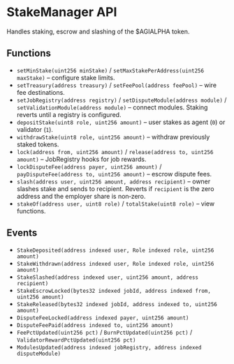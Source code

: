 # StakeManager API

Handles staking, escrow and slashing of the $AGIALPHA token.

## Functions
- `setMinStake(uint256 minStake)` / `setMaxStakePerAddress(uint256 maxStake)` – configure stake limits.
- `setTreasury(address treasury)` / `setFeePool(address feePool)` – wire fee destinations.
- `setJobRegistry(address registry)` / `setDisputeModule(address module)` / `setValidationModule(address module)` – connect modules. Staking reverts until a registry is configured.
- `depositStake(uint8 role, uint256 amount)` – user stakes as agent (`0`) or validator (`1`).
- `withdrawStake(uint8 role, uint256 amount)` – withdraw previously staked tokens.
- `lock(address from, uint256 amount)` / `release(address to, uint256 amount)` – JobRegistry hooks for job rewards.
- `lockDisputeFee(address payer, uint256 amount)` / `payDisputeFee(address to, uint256 amount)` – escrow dispute fees.
- `slash(address user, uint256 amount, address recipient)` – owner slashes stake and sends to recipient. Reverts if `recipient` is the zero address and the employer share is non‑zero.
- `stakeOf(address user, uint8 role)` / `totalStake(uint8 role)` – view functions.

## Events
- `StakeDeposited(address indexed user, Role indexed role, uint256 amount)`
- `StakeWithdrawn(address indexed user, Role indexed role, uint256 amount)`
- `StakeSlashed(address indexed user, uint256 amount, address recipient)`
- `StakeEscrowLocked(bytes32 indexed jobId, address indexed from, uint256 amount)`
- `StakeReleased(bytes32 indexed jobId, address indexed to, uint256 amount)`
- `DisputeFeeLocked(address indexed payer, uint256 amount)`
- `DisputeFeePaid(address indexed to, uint256 amount)`
- `FeePctUpdated(uint256 pct)` / `BurnPctUpdated(uint256 pct)` / `ValidatorRewardPctUpdated(uint256 pct)`
- `ModulesUpdated(address indexed jobRegistry, address indexed disputeModule)`
